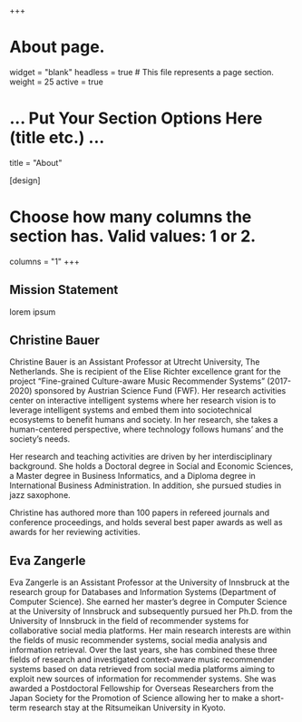 +++
# About page.
widget = "blank"
headless = true  # This file represents a page section.
weight = 25
active = true

# ... Put Your Section Options Here (title etc.) ...
title = "About"

[design]
  # Choose how many columns the section has. Valid values: 1 or 2.
  columns = "1"
+++
## Mission Statement
lorem ipsum

## Christine Bauer
Christine Bauer is an Assistant Professor at Utrecht University, The Netherlands. She is recipient of the Elise Richter excellence grant for the project “Fine-grained Culture-aware Music Recommender Systems” (2017-2020) sponsored by Austrian Science Fund (FWF). Her research activities center on interactive intelligent systems where her research vision is to leverage intelligent systems and embed them into sociotechnical ecosystems to benefit humans and society. In her research, she takes a human-centered perspective, where technology follows humans’ and the society’s needs.

Her research and teaching activities are driven by her interdisciplinary background. She holds a Doctoral degree in Social and Economic Sciences, a Master degree in Business Informatics, and a Diploma degree in International Business Administration. In addition, she pursued studies in jazz saxophone.

Christine has authored more than 100 papers in refereed journals and conference proceedings, and holds several best paper awards as well as awards for her reviewing activities.

## Eva Zangerle
Eva Zangerle is an Assistant Professor at the University of Innsbruck at the research group for Databases and Information Systems (Department of Computer Science). She earned her master’s degree in Computer Science at the University of Innsbruck and subsequently pursued her Ph.D. from the University of Innsbruck in the field of recommender systems for collaborative social media platforms. Her main research interests are within the fields of music recommender systems, social media analysis and information retrieval. Over the last years, she has combined these three fields of research and investigated context-aware music recommender systems based on data retrieved from social media platforms aiming to exploit new sources of information for recommender systems. She was awarded a Postdoctoral Fellowship for Overseas Researchers from the Japan Society for the Promotion of Science allowing her to make a short-term research stay at the Ritsumeikan University in Kyoto.
